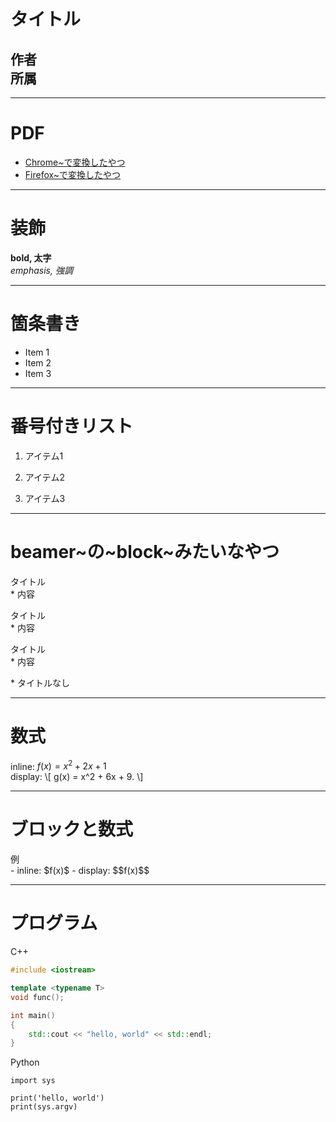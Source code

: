 <!-- .slide: class="qpresent-title" -->

# タイトル

## 作者<br>所属


---

# PDF

- [Chrome~で変換したやつ](http://gh-pages.quart.red/qpresent-js/chrome.pdf)
- [Firefox~で変換したやつ](http://gh-pages.quart.red/qpresent-js/firefox.pdf)

---

# 装飾

**bold, 太字**  
*emphasis, 強調*

---

# 箇条書き

- Item 1
- Item 2
- Item 3

---

# 番号付きリスト

1. アイテム1

1. アイテム2

1. アイテム3

---

# beamer~の~block~みたいなやつ

<p>
<div class="block" block-type="default">
  <div class="block-title">タイトル</div>
  <div class="block-content">
  * 内容
  </div>
</div>
</p>

<p>
<div class="block" block-type="alert">
  <div class="block-title">タイトル</div>
  <div class="block-content">
  * 内容
  </div>
</div>
</p>

<p>
<div class="block" block-type="example">
  <div class="block-title">タイトル</div>
  <div class="block-content">
  * 内容
  </div>
</div>
</p>

<p>
<div class="block" block-type="example">
  <div class="block-content">
  * タイトルなし
  </div>
</div>
</p>

---

# 数式

inline: $f(x) = x^2 + 2x + 1$  
display:
\\[
    g(x) = x^2 + 6x + 9.
\\]

---

# ブロックと数式

<p>
<div class="block" block-type="example">
  <div class="block-title">例</div>
  <div class="block-content">
  - inline: $f(x)$
  - display: $$f(x)$$
  </div>
</div>
</p>

---

# プログラム

C++

```cpp
#include <iostream>

template <typename T>
void func();

int main()
{
    std::cout << "hello, world" << std::endl;
}
```

Python

```python3
import sys

print('hello, world')
print(sys.argv)
```
